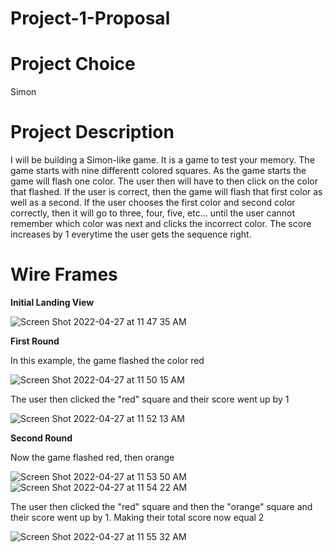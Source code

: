 # Project-1-Proposal
# Project Choice
Simon
# Project Description
I will be building a Simon-like game. It is a game to test your memory. The game starts with nine differentt colored squares. As the game starts the game will flash one color. The user then will have to then click on the color that flashed. If the user is correct, then the game will flash that first color as well as a second. If the user chooses the first color and second color correctly, then it will go to three, four, five, etc... until the user cannot remember which color was next and clicks the incorrect color. The score increases by 1 everytime the user gets the sequence right. 
# Wire Frames
**Initial Landing View**

![Screen Shot 2022-04-27 at 11 47 35 AM](https://user-images.githubusercontent.com/102195543/165558939-28ed7bf8-f1c3-429b-a18f-e6be591682e3.png)

**First Round**

In this example, the game flashed the color red

![Screen Shot 2022-04-27 at 11 50 15 AM](https://user-images.githubusercontent.com/102195543/165559444-cac0d64f-cd47-4197-944e-9f9f9017de14.png)

The user then clicked the "red" square and their score went up by 1

![Screen Shot 2022-04-27 at 11 52 13 AM](https://user-images.githubusercontent.com/102195543/165559859-a4eba8b6-3df8-4be3-a988-9054108c38a1.png)

**Second Round**

Now the game flashed red, then orange

![Screen Shot 2022-04-27 at 11 53 50 AM](https://user-images.githubusercontent.com/102195543/165560239-2b54189d-c7f6-4a26-a269-d6fee88a40d8.png)
![Screen Shot 2022-04-27 at 11 54 22 AM](https://user-images.githubusercontent.com/102195543/165560348-60563ee8-bc13-41ac-ba95-74e3a499916f.png)

The user then clicked the "red" square and then the "orange" square and their score went up by 1. Making their total score now equal 2


![Screen Shot 2022-04-27 at 11 55 32 AM](https://user-images.githubusercontent.com/102195543/165560563-821c9db0-da4a-451a-b53b-f3e45fc6296c.png)

